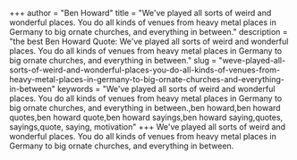 +++
author = "Ben Howard"
title = "We've played all sorts of weird and wonderful places. You do all kinds of venues from heavy metal places in Germany to big ornate churches, and everything in between."
description = "the best Ben Howard Quote: We've played all sorts of weird and wonderful places. You do all kinds of venues from heavy metal places in Germany to big ornate churches, and everything in between."
slug = "weve-played-all-sorts-of-weird-and-wonderful-places-you-do-all-kinds-of-venues-from-heavy-metal-places-in-germany-to-big-ornate-churches-and-everything-in-between"
keywords = "We've played all sorts of weird and wonderful places. You do all kinds of venues from heavy metal places in Germany to big ornate churches, and everything in between.,ben howard,ben howard quotes,ben howard quote,ben howard sayings,ben howard saying,quotes, sayings,quote, saying, motivation"
+++
We've played all sorts of weird and wonderful places. You do all kinds of venues from heavy metal places in Germany to big ornate churches, and everything in between.

